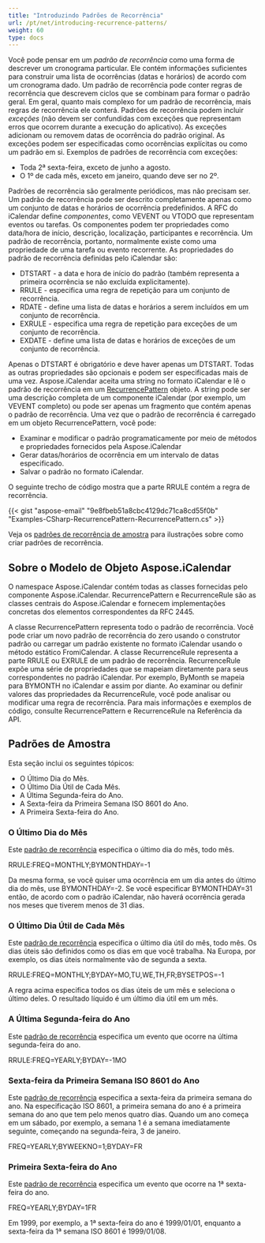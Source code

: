 ```yaml
---
title: "Introduzindo Padrões de Recorrência"
url: /pt/net/introducing-recurrence-patterns/
weight: 60
type: docs
---
```



Você pode pensar em um *padrão de recorrência* como uma forma de descrever um cronograma particular. Ele contém informações suficientes para construir uma lista de ocorrências (datas e horários) de acordo com um cronograma dado. Um padrão de recorrência pode conter regras de recorrência que descrevem ciclos que se combinam para formar o padrão geral. Em geral, quanto mais complexo for um padrão de recorrência, mais regras de recorrência ele conterá. Padrões de recorrência podem incluir *exceções* (não devem ser confundidas com exceções que representam erros que ocorrem durante a execução do aplicativo). As exceções adicionam ou removem datas de ocorrência do padrão original. As exceções podem ser especificadas como ocorrências explícitas ou como um padrão em si. Exemplos de padrões de recorrência com exceções:

- Toda 2ª sexta-feira, exceto de junho a agosto.
- O 1º de cada mês, exceto em janeiro, quando deve ser no 2º.

Padrões de recorrência são geralmente periódicos, mas não precisam ser. Um padrão de recorrência pode ser descrito completamente apenas como um conjunto de datas e horários de ocorrência predefinidos. A RFC do iCalendar define *componentes*, como VEVENT ou VTODO que representam eventos ou tarefas. Os componentes podem ter propriedades como data/hora de início, descrição, localização, participantes e recorrência. Um padrão de recorrência, portanto, normalmente existe como uma propriedade de uma tarefa ou evento recorrente. As propriedades do padrão de recorrência definidas pelo iCalendar são:

- DTSTART - a data e hora de início do padrão (também representa a primeira ocorrência se não excluída explicitamente).
- RRULE - especifica uma regra de repetição para um conjunto de recorrência.
- RDATE - define uma lista de datas e horários a serem incluídos em um conjunto de recorrência.
- EXRULE - especifica uma regra de repetição para exceções de um conjunto de recorrência.
- EXDATE - define uma lista de datas e horários de exceções de um conjunto de recorrência.

Apenas o DTSTART é obrigatório e deve haver apenas um DTSTART. Todas as outras propriedades são opcionais e podem ser especificadas mais de uma vez. Aspose.iCalendar aceita uma string no formato iCalendar e lê o padrão de recorrência em um [RecurrencePattern](https://apireference.aspose.com/email/net/aspose.email.calendar.recurrences/recurrencepattern) objeto. A string pode ser uma descrição completa de um componente iCalendar (por exemplo, um VEVENT completo) ou pode ser apenas um fragmento que contém apenas o padrão de recorrência. Uma vez que o padrão de recorrência é carregado em um objeto RecurrencePattern, você pode:

- Examinar e modificar o padrão programaticamente por meio de métodos e propriedades fornecidos pela Aspose.iCalendar
- Gerar datas/horários de ocorrência em um intervalo de datas especificado.
- Salvar o padrão no formato iCalendar.

O seguinte trecho de código mostra que a parte RRULE contém a regra de recorrência.

{{< gist "aspose-email" "9e8fbeb51a8cbc4129dc71ca8cd55f0b" "Examples-CSharp-RecurrencePattern-RecurrencePattern.cs" >}}

Veja os [padrões de recorrência de amostra](#sample-patterns) para ilustrações sobre como criar padrões de recorrência.
## **Sobre o Modelo de Objeto Aspose.iCalendar**
O namespace Aspose.iCalendar contém todas as classes fornecidas pelo componente Aspose.iCalendar. RecurrencePattern e RecurrenceRule são as classes centrais do Aspose.iCalendar e fornecem implementações concretas dos elementos correspondentes da RFC 2445.

A classe RecurrencePattern representa todo o padrão de recorrência. Você pode criar um novo padrão de recorrência do zero usando o construtor padrão ou carregar um padrão existente no formato iCalendar usando o método estático FromiCalendar. A classe RecurrenceRule representa a parte RRULE ou EXRULE de um padrão de recorrência. RecurrenceRule expõe uma série de propriedades que se mapeiam diretamente para seus correspondentes no padrão iCalendar. Por exemplo, ByMonth se mapeia para BYMONTH no iCalendar e assim por diante. Ao examinar ou definir valores das propriedades da RecurrenceRule, você pode analisar ou modificar uma regra de recorrência. Para mais informações e exemplos de código, consulte RecurrencePattern e RecurrenceRule na Referência da API.
## **Padrões de Amostra**
Esta seção inclui os seguintes tópicos:

- O Último Dia do Mês.
- O Último Dia Útil de Cada Mês.
- A Última Segunda-feira do Ano.
- A Sexta-feira da Primeira Semana ISO 8601 do Ano.
- A Primeira Sexta-feira do Ano.
### **O Último Dia do Mês**
Este [padrão de recorrência](/email/net/introducing-recurrence-patterns/) especifica o último dia do mês, todo mês.

RRULE:FREQ=MONTHLY;BYMONTHDAY=-1

Da mesma forma, se você quiser uma ocorrência em um dia antes do último dia do mês, use BYMONTHDAY=-2. Se você especificar BYMONTHDAY=31 então, de acordo com o padrão iCalendar, não haverá ocorrência gerada nos meses que tiverem menos de 31 dias.
### **O Último Dia Útil de Cada Mês**
Este [padrão de recorrência](/email/net/introducing-recurrence-patterns/) especifica o último dia útil do mês, todo mês. Os dias úteis são definidos como os dias em que você trabalha. Na Europa, por exemplo, os dias úteis normalmente vão de segunda a sexta.

RRULE:FREQ=MONTHLY;BYDAY=MO,TU,WE,TH,FR;BYSETPOS=-1

A regra acima especifica todos os dias úteis de um mês e seleciona o último deles. O resultado líquido é um último dia útil em um mês.
### **A Última Segunda-feira do Ano**
Este [padrão de recorrência](/email/net/introducing-recurrence-patterns/) especifica um evento que ocorre na última segunda-feira do ano.

RRULE:FREQ=YEARLY;BYDAY=-1MO
### **Sexta-feira da Primeira Semana ISO 8601 do Ano**
Este [padrão de recorrência](/email/net/introducing-recurrence-patterns/) especifica a sexta-feira da primeira semana do ano. Na especificação ISO 8601, a primeira semana do ano é a primeira semana do ano que tem pelo menos quatro dias. Quando um ano começa em um sábado, por exemplo, a semana 1 é a semana imediatamente seguinte, começando na segunda-feira, 3 de janeiro.

FREQ=YEARLY;BYWEEKNO=1;BYDAY=FR
### **Primeira Sexta-feira do Ano**
Este [padrão de recorrência](/email/net/introducing-recurrence-patterns/) especifica um evento que ocorre na 1ª sexta-feira do ano.

FREQ=YEARLY;BYDAY=1FR

Em 1999, por exemplo, a 1ª sexta-feira do ano é 1999/01/01, enquanto a sexta-feira da 1ª semana ISO 8601 é 1999/01/08.